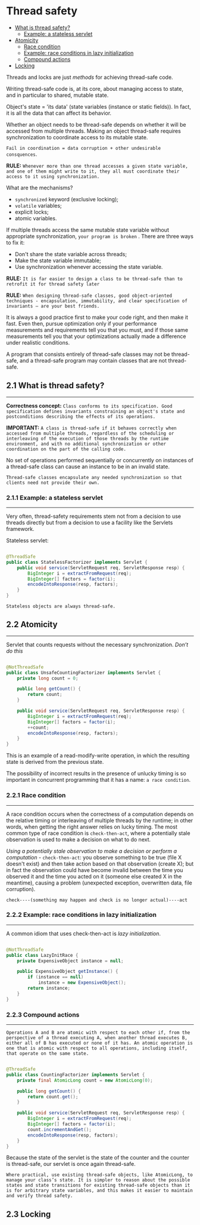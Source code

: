 # Thread safety

* [What is thread safety?](#21-what-is-thread-safety)
    * [Example: a stateless servlet](#211-example-a-stateless-servlet)
* [Atomicity](#22-atomicity)
    * [Race condition](#221-race-condition)
    * [Example: race conditions in lazy initialization](#222-example-race-conditions-in-lazy-initialization)
    * [Compound actions](#223-compound-actions)
* [Locking](#23-locking)

Threads and locks are just *methods* for achieving thread-safe code.

Writing thread-safe
code is, at its core, about managing access to state, and in particular to shared,
mutable state.

Object's state = 'its data' (state variables (instance or static fields)).
In fact, it is all the data that can affect its behavior.

Whether an object needs to be thread-safe depends on whether it will be accessed from
multiple threads. Making an object thread-safe requires synchronization to coordinate
access to its mutable state.

`Fail in coordination = data corruption + other undesirable consquences`.

**RULE:** `Whenever more than one thread accesses a given state variable, and one of them might
write to it, they all must coordinate their access to it using synchronization.`

What are the mechanisms?

* `synchronized` keyword (exclusive locking);
* `volatile` variables;
* explicit locks;
* atomic variables.

If multiple threads access the same mutable state variable without appropriate synchronization, `your program is broken`
.
There are three ways to fix it:

* Don't share the state variable across threads;
* Make the state variable immutable;
* Use synchronization whenever accessing the state variable.

**RULE:** `It is far easier to design a class
to be thread-safe than to retrofit it for thread safety later`

**RULE:** `When designing thread-safe classes, good object-oriented techniques -
encapsulation, immutability, and clear specification of invariants — are
your best friends.`

It is always a good practice first to make your code right, and then
make it fast. Even then, pursue optimization only if your performance measurements and requirements tell you that
you must, and if those same measurements
tell you that your optimizations actually made a difference under realistic conditions.

A program that consists entirely of thread-safe classes may not be thread-safe, and a thread-safe
program may contain classes that are not thread-safe.

## 2.1 What is thread safety?

---

**Correctness concept:** `Class conforms to its specification.
Good specification defines invariants constraining an object's state
and postconditions describing the effects of its operations.`

**IMPORTANT:** `A class is thread-safe if it behaves correctly when accessed from multiple
threads, regardless of the scheduling or interleaving of the execution of
those threads by the runtime environment, and with no additional synchronization or other coordination on the part of
the calling code.`

No set of operations performed sequentially or concurrently on instances of a thread-safe class can
cause an instance to be in an invalid state.

`Thread-safe classes encapsulate any needed synchronization so that
clients need not provide their own.`

### 2.1.1 Example: a stateless servlet

---

Very often, thread-safety requirements stem not
from a decision to use threads directly but from a decision to use a facility like the
Servlets framework.

Stateless servlet:

```java

@ThreadSafe
public class StatelessFactorizer implements Servlet {
    public void service(ServletRequest req, ServletResponse resp) {
        BigInteger i = extractFromRequest(req);
        BigInteger[] factors = factor(i);
        encodeIntoResponse(resp, factors);
    }
}
```

`Stateless objects are always thread-safe.`

## 2.2 Atomicity

--- 

Servlet that counts requests without the necessary synchronization.
*Don’t do this*

```java

@NotThreadSafe
public class UnsafeCountingFactorizer implements Servlet {
    private long count = 0;

    public long getCount() {
        return count;
    }

    public void service(ServletRequest req, ServletResponse resp) {
        BigInteger i = extractFromRequest(req);
        BigInteger[] factors = factor(i);
        ++count;
        encodeIntoResponse(resp, factors);
    }
}
```

This is an example of a read-modify-write
operation, in which the resulting state is derived from the previous state.

The possibility of incorrect results in the presence of unlucky timing is so important
in concurrent programming that it has a name: `a race condition`.

### 2.2.1 Race condition

---

A race condition occurs when the correctness of a computation depends
on the relative timing or interleaving of multiple threads by the runtime; in other
words, when getting the right answer relies on lucky timing. The most common
type of race condition is `check-then-act`, where a potentially stale observation is
used to make a decision on what to do next.

*Using a potentially stale observation to make a decision or perform a computation* - `check-then-act`: you observe
something to be true (file X doesn't exist) and then take action based on that observation (create X); but in fact the
observation could have become invalid between the time you observed it and the
time you acted on it (someone else created X in the meantime), causing a problem
(unexpected exception, overwritten data, file corruption).

`check----(something may happen and check is no longer actual)----act`

### 2.2.2 Example: race conditions in lazy initialization

---

A common idiom that uses check-then-act is *lazy initialization*.

```java

@NotThreadSafe
public class LazyInitRace {
    private ExpensiveObject instance = null;

    public ExpensiveObject getInstance() {
        if (instance == null)
            instance = new ExpensiveObject();
        return instance;
    }
}
```

### 2.2.3 Compound actions

---

`Operations A and B are atomic with respect to each other if, from the
perspective of a thread executing A, when another thread executes B,
either all of B has executed or none of it has. An atomic operation is one
that is atomic with respect to all operations, including itself, that operate
on the same state.`

```java

@ThreadSafe
public class CountingFactorizer implements Servlet {
    private final AtomicLong count = new AtomicLong(0);

    public long getCount() {
        return count.get();
    }

    public void service(ServletRequest req, ServletResponse resp) {
        BigInteger i = extractFromRequest(req);
        BigInteger[] factors = factor(i);
        count.incrementAndGet();
        encodeIntoResponse(resp, factors);
    }
}
```

Because the state of the servlet is the state of the
counter and the counter is thread-safe, our servlet is once again thread-safe.

`Where practical, use existing thread-safe objects, like AtomicLong, to
manage your class’s state. It is simpler to reason about the possible
states and state transitions for existing thread-safe objects than it is for
arbitrary state variables, and this makes it easier to maintain and verify
thread safety.`

## 2.3 Locking
